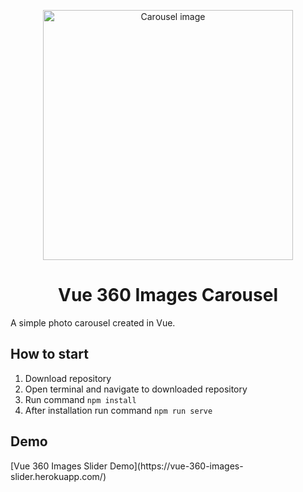 <p align="center"><img width="400" src="https://github.com/Tomis03/vue-360-images-carousel/blob/master/src/assets/carousel.png" alt="Carousel image"></p>
<h1 align="center">Vue 360 Images Carousel</h1>
<p>A simple photo carousel created in Vue.</p>
<h2>How to start</h2>
<ol>
<li>Download repository</li>
<li>Open terminal and navigate to downloaded repository</li>
<li>Run command <code>npm install</code></li>
<li>After installation run command <code>npm run serve</code></li>
</ol>
<h2>Demo</h2>
[Vue 360 Images Slider Demo](https://vue-360-images-slider.herokuapp.com/)

